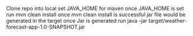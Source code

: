 Clone repo into local
set JAVA_HOME for maven
once JAVA_HOME is set run mvn clean install
once mvn clean install is successful jar file would be generated in the target
once Jar is generated run java -jar target/weather-forecast-app-1.0-SNAPSHOT.jar
